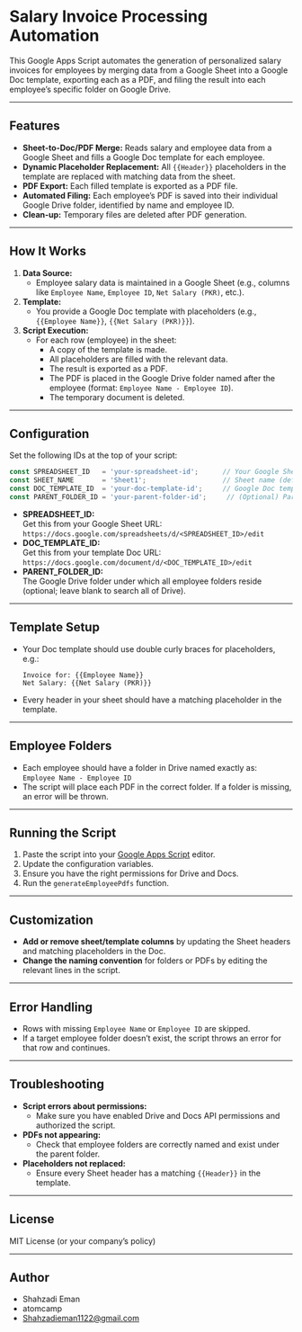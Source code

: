 # Salary Invoice Processing Automation

This Google Apps Script automates the generation of personalized salary invoices for employees by merging data from a Google Sheet into a Google Doc template, exporting each as a PDF, and filing the result into each employee’s specific folder on Google Drive.

---

## Features

- **Sheet-to-Doc/PDF Merge:** Reads salary and employee data from a Google Sheet and fills a Google Doc template for each employee.
- **Dynamic Placeholder Replacement:** All `{{Header}}` placeholders in the template are replaced with matching data from the sheet.
- **PDF Export:** Each filled template is exported as a PDF file.
- **Automated Filing:** Each employee’s PDF is saved into their individual Google Drive folder, identified by name and employee ID.
- **Clean-up:** Temporary files are deleted after PDF generation.

---

## How It Works

1. **Data Source:**  
   - Employee salary data is maintained in a Google Sheet (e.g., columns like `Employee Name`, `Employee ID`, `Net Salary (PKR)`, etc.).
2. **Template:**  
   - You provide a Google Doc template with placeholders (e.g., `{{Employee Name}}`, `{{Net Salary (PKR)}}`).
3. **Script Execution:**  
   - For each row (employee) in the sheet:
     - A copy of the template is made.
     - All placeholders are filled with the relevant data.
     - The result is exported as a PDF.
     - The PDF is placed in the Google Drive folder named after the employee (format: `Employee Name - Employee ID`).
     - The temporary document is deleted.

---

## Configuration

Set the following IDs at the top of your script:

```js
const SPREADSHEET_ID   = 'your-spreadsheet-id';      // Your Google Sheet with payroll data
const SHEET_NAME       = 'Sheet1';                   // Sheet name (default: Sheet1)
const DOC_TEMPLATE_ID  = 'your-doc-template-id';     // Google Doc template with placeholders
const PARENT_FOLDER_ID = 'your-parent-folder-id';     // (Optional) Parent folder containing all employee folders
```

- **SPREADSHEET_ID:**  
  Get this from your Google Sheet URL:  
  `https://docs.google.com/spreadsheets/d/<SPREADSHEET_ID>/edit`
- **DOC_TEMPLATE_ID:**  
  Get this from your template Doc URL:  
  `https://docs.google.com/document/d/<DOC_TEMPLATE_ID>/edit`
- **PARENT_FOLDER_ID:**  
  The Google Drive folder under which all employee folders reside (optional; leave blank to search all of Drive).

---

## Template Setup

- Your Doc template should use double curly braces for placeholders, e.g.:
  ```
  Invoice for: {{Employee Name}}
  Net Salary: {{Net Salary (PKR)}}
  ```
- Every header in your sheet should have a matching placeholder in the template.

---

## Employee Folders

- Each employee should have a folder in Drive named exactly as:  
  `Employee Name - Employee ID`
- The script will place each PDF in the correct folder. If a folder is missing, an error will be thrown.

---

## Running the Script

1. Paste the script into your [Google Apps Script](https://script.google.com/) editor.
2. Update the configuration variables.
3. Ensure you have the right permissions for Drive and Docs.
4. Run the `generateEmployeePdfs` function.

---

## Customization

- **Add or remove sheet/template columns** by updating the Sheet headers and matching placeholders in the Doc.
- **Change the naming convention** for folders or PDFs by editing the relevant lines in the script.

---

## Error Handling

- Rows with missing `Employee Name` or `Employee ID` are skipped.
- If a target employee folder doesn’t exist, the script throws an error for that row and continues.

---

## Troubleshooting

- **Script errors about permissions:**  
  - Make sure you have enabled Drive and Docs API permissions and authorized the script.
- **PDFs not appearing:**  
  - Check that employee folders are correctly named and exist under the parent folder.
- **Placeholders not replaced:**  
  - Ensure every Sheet header has a matching `{{Header}}` in the template.

---

## License

MIT License (or your company’s policy)

---

## Author

- Shahzadi Eman
- atomcamp
- Shahzadieman1122@gmail.com
